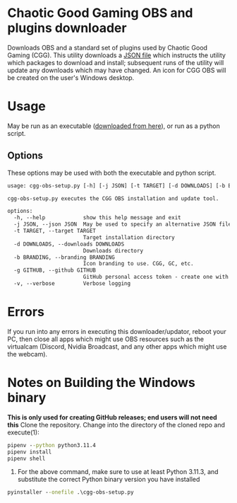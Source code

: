 # Chaotic Good Gaming OBS and plugins downloader
Downloads OBS and a standard set of plugins used by Chaotic Good Gaming (CGG). This utility downloads a [JSON file](defaults.json) which instructs the utility which packages to download and install; subsequent runs of the utility will update any downloads which may have changed. An icon for CGG OBS will be created on the user's Windows desktop.
# Usage
May be run as an executable ([downloaded from here](https://github.com/spafbi/cgg-obs/releases/latest/download/cgg-obs-setup.exe)), or run as a python script.
## Options
These options may be used with both the executable and python script.
```txt
usage: cgg-obs-setup.py [-h] [-j JSON] [-t TARGET] [-d DOWNLOADS] [-b BRANDING] [-g GITHUB] [-v]

cgg-obs-setup.py executes the CGG OBS installation and update tool.

options:
  -h, --help            show this help message and exit
  -j JSON, --json JSON  May be used to specify an alternative JSON file
  -t TARGET, --target TARGET
                        Target installation directory
  -d DOWNLOADS, --downloads DOWNLOADS
                        Downloads directory
  -b BRANDING, --branding BRANDING
                        Icon branding to use. CGG, GC, etc.
  -g GITHUB, --github GITHUB
                        GitHub personal access token - create one with only "public_repo" permissions at: https://github.com/settings/tokens
  -v, --verbose         Verbose logging
  ```
# Errors
If you run into any errors in executing this downloader/updator, reboot your PC, then close all apps which might use OBS resources such as the virtualcam (Discord, Nvidia Broadcast, and any other apps which might use the webcam).

# Notes on Building the Windows binary
__This is only used for creating GitHub releases; end users will not need this__
Clone the repository. Change into the directory of the cloned repo and execute(1):
```cmd
pipenv --python python3.11.4
pipenv install
pipenv shell
```
1) For the above command, make sure to use at least Python 3.11.3, and substitute the correct Python binary version you have installed

```cmd
pyinstaller --onefile .\cgg-obs-setup.py
```

